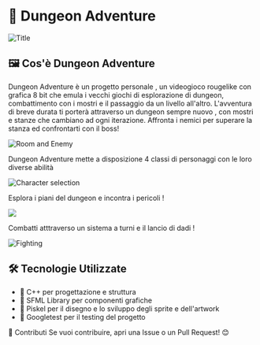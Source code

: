 # 📌 Dungeon Adventure

![Title](./screeshots/title.png)

## 🖼️ Cos'è Dungeon Adventure
Dungeon Adventure è un progetto personale , un videogioco rougelike con grafica 8 bit che emula i vecchi giochi di esplorazione di dungeon, combattimento con i mostri e il passaggio da un livello all'altro. L'avventura di breve durata ti porterà attraverso un dungeon sempre nuovo , con mostri e stanze che cambiano ad ogni iterazione. Affronta i nemici per superare la stanza ed confrontarti con il boss!

![Room and Enemy](./screeshots/playing.png)

Dungeon Adventure mette a disposizione 4 classi di personaggi con le loro diverse abilità 

![Character selection](./screeshots/selection.png)

Esplora i piani del dungeon e incontra i pericoli !

![](./screeshots/playing2.png)

Combatti atttraverso un sistema a turni e il lancio di dadi !

![Fighting](./screeshots/fighting2.png)

## 🛠️ Tecnologie Utilizzate
- 🔹 C++ per progettazione e struttura
- 🔹 SFML Library  per componenti grafiche 
- 🔹 Piskel per il disegno e lo sviluppo degli sprite e dell'artwork
- 🔹 Googletest per il testing del progetto 


🤝 Contributi
Se vuoi contribuire, apri una Issue o un Pull Request! 😊

